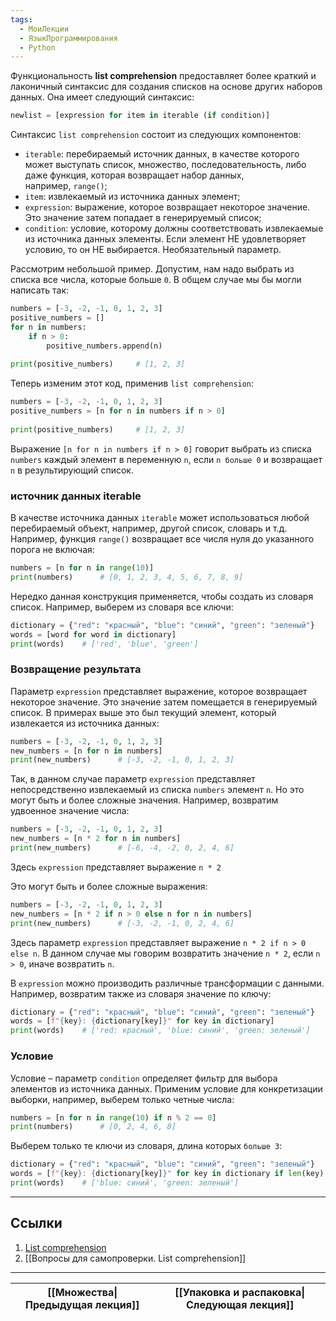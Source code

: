 ```yaml
---
tags:
  - МоиЛекции
  - ЯзыкПрограммирования
  - Python
---
```

Функциональность **list comprehension** предоставляет более краткий и лаконичный синтаксис для создания списков на основе других наборов данных. Она имеет следующий синтаксис:

```python
newlist = [expression for item in iterable (if condition)]
```

Синтаксис `list comprehension` состоит из следующих компонентов:

- `iterable`: перебираемый источник данных, в качестве которого может выступать список, множество, последовательность, либо даже функция, которая возвращает набор данных, например, `range()`;
- `item`: извлекаемый из источника данных элемент;
- `expression`: выражение, которое возвращает некоторое значение. Это значение затем попадает в генерируемый список;
- `condition`: условие, которому должны соответствовать извлекаемые из источника данных элементы. Если элемент НЕ удовлетворяет условию, то он НЕ выбирается. Необязательный параметр.

Рассмотрим небольшой пример. Допустим, нам надо выбрать из списка все числа, которые больше `0`. В общем случае мы бы могли написать так:

```python
numbers = [-3, -2, -1, 0, 1, 2, 3]
positive_numbers = []
for n in numbers:
    if n > 0:
        positive_numbers.append(n)
 
print(positive_numbers)     # [1, 2, 3]
```

Теперь изменим этот код, применив `list comprehension`:

```python
numbers = [-3, -2, -1, 0, 1, 2, 3]
positive_numbers = [n for n in numbers if n > 0]
  
print(positive_numbers)     # [1, 2, 3]
```

Выражение `[n for n in numbers if n > 0]` говорит выбрать из списка `numbers` каждый элемент в переменную `n`, если `n больше 0` и возвращает `n` в результирующий список.

### источник данных iterable

В качестве источника данных `iterable` может использоваться любой перебираемый объект, например, другой список, словарь и т.д. Например, функция `range()` возвращает все числя нуля до указанного порога не включая:

```python
numbers = [n for n in range(10)]
print(numbers)      # [0, 1, 2, 3, 4, 5, 6, 7, 8, 9]
```

Нередко данная конструкция применяется, чтобы создать из словаря список. Например, выберем из словаря все ключи:

```python
dictionary = {"red": "красный", "blue": "синий", "green": "зеленый"}
words = [word for word in dictionary]
print(words)    # ['red', 'blue', 'green']
```

### Возвращение результата

Параметр `expression` представляет выражение, которое возвращает некоторое значение. Это значение затем помещается в генерируемый список. В примерах выше это был текущий элемент, который извлекается из источника данных:

```python
numbers = [-3, -2, -1, 0, 1, 2, 3]
new_numbers = [n for n in numbers]
print(new_numbers)      # [-3, -2, -1, 0, 1, 2, 3]
```

Так, в данном случае параметр `expression` представляет непосредственно извлекаемый из списка `numbers` элемент `n`. Но это могут быть и более сложные значения. Например, возвратим удвоенное значение числа:

```python
numbers = [-3, -2, -1, 0, 1, 2, 3]
new_numbers = [n * 2 for n in numbers]
print(new_numbers)      # [-6, -4, -2, 0, 2, 4, 6]
```

Здесь `expression` представляет выражение `n * 2`

Это могут быть и более сложные выражения:

```python
numbers = [-3, -2, -1, 0, 1, 2, 3]
new_numbers = [n * 2 if n > 0 else n for n in numbers]
print(new_numbers)      # [-3, -2, -1, 0, 2, 4, 6]
```

Здесь параметр `expression` представляет выражение `n * 2 if n > 0 else n`. В данном случае мы говорим возвратить значение `n * 2`, если `n > 0`, иначе возвратить `n`.

В `expression` можно производить различные трансформации с данными. Например, возвратим также из словаря значение по ключу:

```python
dictionary = {"red": "красный", "blue": "синий", "green": "зеленый"}
words = [f"{key}: {dictionary[key]}" for key in dictionary]
print(words)    # ['red: красный', 'blue: синий', 'green: зеленый']
```

### Условие

Условие – параметр `condition` определяет фильтр для выбора элементов из источника данных. Применим условие для конкретизации выборки, например, выберем только четные числа:

```python
numbers = [n for n in range(10) if n % 2 == 0]
print(numbers)      # [0, 2, 4, 6, 8]
```

Выберем только те ключи из словаря, длина которых `больше 3`:

```python
dictionary = {"red": "красный", "blue": "синий", "green": "зеленый"}
words = [f"{key}: {dictionary[key]}" for key in dictionary if len(key) > 3]
print(words)    # ['blue: синий', 'green: зеленый']
```

---
## Ссылки

1. [List comprehension](https://metanit.com/python/tutorial/3.6.php)
2. [[Вопросы для самопроверки. List comprehension]]

---

| [[Множества\|Предыдущая лекция]] | [[Упаковка и распаковка\|Следующая лекция]] |
| -------------------------------- | ------------------------------------------- |
